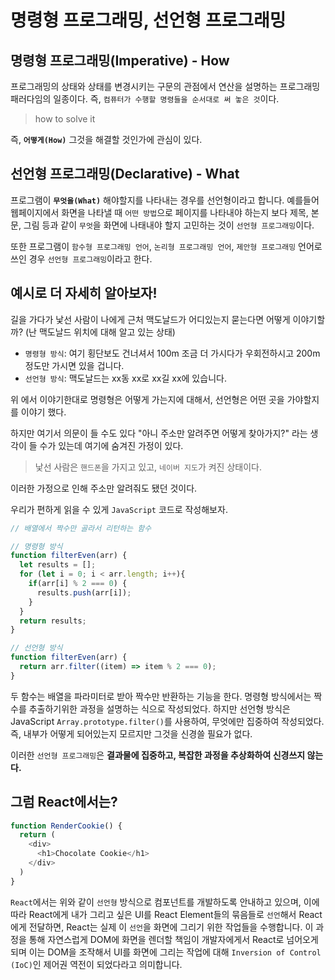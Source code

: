 # 명령형 프로그래밍, 선언형 프로그래밍

## 명령형 프로그래밍(Imperative) - How

프로그래밍의 상태와 상태를 변경시키는 구문의 관점에서 연산을 설명하는 프로그래밍 패러다임의 일종이다. 즉, `컴퓨터가 수행할 명령들을 순서대로 써 놓은 것`이다.

> how to solve it

즉, **`어떻게(How)`** 그것을 해결할 것인가에 관심이 있다.

## 선언형 프로그래밍(Declarative) - What

프로그램이 **`무엇을(What)`** 해야할지를 나타내는 경우를 선언형이라고 합니다. 예를들어 웹페이지에서 화면을 나타낼 때 `어떤 방법`으로 페이지를 나타내야 하는지 보다 제목, 본문, 그림 등과 같이 `무엇`을 화면에 나태내야 할지 고민하는 것이 `선언형 프로그래밍`이다.

또한 프로그램이 `함수형 프로그래밍 언어`, `논리형 프로그래밍 언어`, `제안형 프로그래밍` 언어로 쓰인 경우 `선언형 프로그래밍`이라고 한다.

## 예시로 더 자세히 알아보자!

길을 가다가 낯선 사람이 나에게 근처 맥도날드가 어디있는지 묻는다면 어떻게 이야기할까?
(난 맥도날드 위치에 대해 알고 있는 상태)

- `명령형 방식`: 여기 횡단보도 건너셔서 100m 조금 더 가시다가 우회전하시고 200m 정도만 가시면 있을 겁니다.
- `선언형 방식`: 맥도날드는 xx동 xx로 xx길 xx에 있습니다.

위 에서 이야기한대로 명령형은 어떻게 가는지에 대해서, 선언형은 어떤 곳을 가야할지를 이야기 했다.

하지만 여기서 의문이 들 수도 있다 "아니 주소만 알려주면 어떻게 찾아가지?" 라는 생각이 들 수가 있는데 여기에 숨겨진 가정이 있다.

> 낯선 사람은 `핸드폰`을 가지고 있고, `네이버 지도`가 켜진 상태이다.

이러한 가정으로 인해 주소만 알려줘도 됐던 것이다.

우리가 편하게 읽을 수 있게 `JavaScript` 코드로 작성해보자.

```js
// 배열에서 짝수만 골라서 리턴하는 함수

// 명령형 방식
function filterEven(arr) {
  let results = [];
  for (let i = 0; i < arr.length; i++){
    if(arr[i] % 2 === 0) {
      results.push(arr[i]);
    }
  }
  return results;
}

// 선언형 방식
function filterEven(arr) {
  return arr.filter((item) => item % 2 === 0);
}
```

두 함수는 배열을 파라미터로 받아 짝수만 반환하는 기능을 한다. 명령형 방식에서는 짝수를 추출하기위한 과정을 설명하는 식으로 작성되었다. 하지만 선언형 방식은 JavaScript `Array.prototype.filter()`를 사용하여, 무엇에만 집중하여 작성되었다. 즉, 내부가 어떻게 되어있는지 모르지만 그것을 신경쓸 필요가 없다.

이러한 `선언형 프로그래밍`은 **결과물에 집중하고, 복잡한 과정을 추상화하여 신경쓰지 않는다.**

## 그럼 React에서는?

```js
function RenderCookie() {
  return (
    <div>
      <h1>Chocolate Cookie</h1>
    </div>
  )
}
```

`React`에서는 위와 같이 `선언형` 방식으로 컴포넌트를 개발하도록 안내하고 있으며, 이에 따라 React에게 내가 그리고 싶은 UI를 React Element들의 묶음들로 `선언`해서 React에게 전달하면, React는 실제 이 `선언`을 화면에 그리기 위한 작업들을 수행합니다. 이 과정을 통해 자연스럽게 DOM에 화면을 렌더할 책임이 개발자에게서 React로 넘어오게 되며 이는 DOM을 조작해서 UI를 화면에 그리는 작업에 대해 `Inversion of Control (IoC)`인 제어권 역전이 되었다라고 의미합니다.
